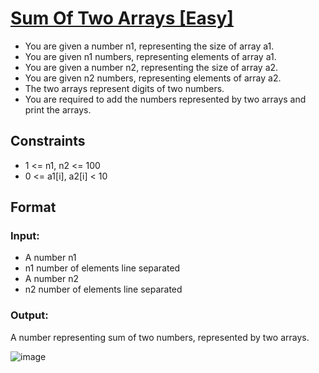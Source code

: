 # [Sum Of Two Arrays [Easy]](https://nados.io/question/sum-of-two-arrays)

- You are given a number n1, representing the size of array a1.
- You are given n1 numbers, representing elements of array a1.
- You are given a number n2, representing the size of array a2.
- You are given n2 numbers, representing elements of array a2.
- The two arrays represent digits of two numbers.
- You are required to add the numbers represented by two arrays and print the
arrays.

## Constraints
- 1 <= n1, n2 <= 100
- 0 <= a1[i], a2[i] < 10

## Format

### Input:
- A number n1
- n1 number of elements line separated
- A number n2
- n2 number of elements line separated

### Output:
A number representing sum of two numbers, represented by two arrays.

![image](https://user-images.githubusercontent.com/97858274/192145941-858b4a47-5979-46fa-9f83-9c969275595c.png)
